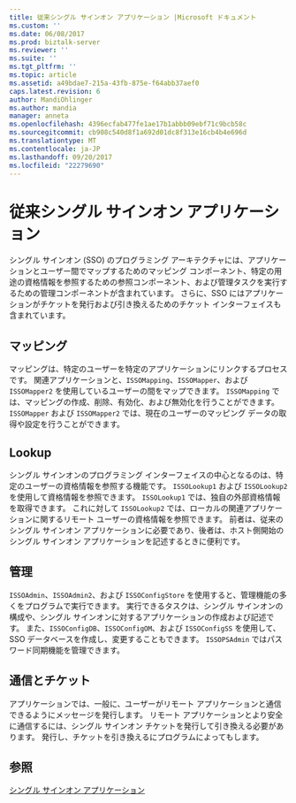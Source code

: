 ```yaml
---
title: 従来シングル サインオン アプリケーション |Microsoft ドキュメント
ms.custom: ''
ms.date: 06/08/2017
ms.prod: biztalk-server
ms.reviewer: ''
ms.suite: ''
ms.tgt_pltfrm: ''
ms.topic: article
ms.assetid: a49bdae7-215a-43fb-875e-f64abb37aef0
caps.latest.revision: 6
author: MandiOhlinger
ms.author: mandia
manager: anneta
ms.openlocfilehash: 4396ecfab477fe1ae17b1abbb09ebf71c9bcb58c
ms.sourcegitcommit: cb908c540d8f1a692d01dc8f313e16cb4b4e696d
ms.translationtype: MT
ms.contentlocale: ja-JP
ms.lasthandoff: 09/20/2017
ms.locfileid: "22279690"
---
```

# <a name="traditional-single-sign-on-applications"></a>従来シングル サインオン アプリケーション
シングル サインオン (SSO) のプログラミング アーキテクチャには、アプリケーションとユーザー間でマップするためのマッピング コンポーネント、特定の用途の資格情報を参照するための参照コンポーネント、および管理タスクを実行するための管理コンポーネントが含まれています。 さらに、SSO にはアプリケーションがチケットを発行および引き換えるためのチケット インターフェイスも含まれています。  
  
## <a name="mapping"></a>マッピング  
 マッピングは、特定のユーザーを特定のアプリケーションにリンクするプロセスです。 関連アプリケーションと、`ISSOMapping`、`ISSOMapper`、および `ISSOMapper2` を使用しているユーザーの間をマップできます。 `ISSOMapping` では、マッピングの作成、削除、有効化、および無効化を行うことができます。 `ISSOMapper` および `ISSOMapper2` では、現在のユーザーのマッピング データの取得や設定を行うことができます。  
  
## <a name="lookup"></a>Lookup  
 シングル サインオンのプログラミング インターフェイスの中心となるのは、特定のユーザーの資格情報を参照する機能です。 `ISSOLookup1` および `ISSOLookup2` を使用して資格情報を参照できます。 `ISSOLookup1` では、独自の外部資格情報を取得できます。 これに対して `ISSOLookup2` では、ローカルの関連アプリケーションに関するリモート ユーザーの資格情報を参照できます。 前者は、従来のシングル サインオン アプリケーションに必要であり、後者は、ホスト側開始のシングル サインオン アプリケーションを記述するときに便利です。  
  
## <a name="administration"></a>管理  
 `ISSOAdmin`、`ISSOAdmin2`、および `ISSOConfigStore` を使用すると、管理機能の多くをプログラムで実行できます。 実行できるタスクは、シングル サインオンの構成や、シングル サインオンに対するアプリケーションの作成および記述です。 また、`ISSOConfigDB`、`ISSOConfigOM`、および `ISSOConfigSS` を使用して、SSO データベースを作成し、変更することもできます。 `ISSOPSAdmin` ではパスワード同期機能を管理できます。  
  
## <a name="communication-and-ticketing"></a>通信とチケット  
 アプリケーションでは、一般に、ユーザーがリモート アプリケーションと通信できるようにメッセージを発行します。 リモート アプリケーションとより安全に通信するには、シングル サインオン チケットを発行して引き換える必要があります。 発行し、チケットを引き換えるにプログラムによってもします。  
  
## <a name="see-also"></a>参照  
 [シングル サインオン アプリケーション](../core/single-sign-on-applications.md)